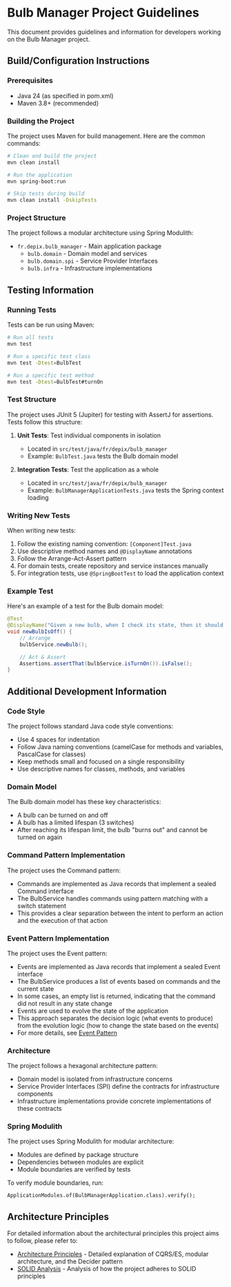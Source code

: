 # Bulb Manager Project Guidelines

This document provides guidelines and information for developers working on the Bulb Manager project.

## Build/Configuration Instructions

### Prerequisites
- Java 24 (as specified in pom.xml)
- Maven 3.8+ (recommended)

### Building the Project
The project uses Maven for build management. Here are the common commands:

```bash
# Clean and build the project
mvn clean install

# Run the application
mvn spring-boot:run

# Skip tests during build
mvn clean install -DskipTests
```

### Project Structure
The project follows a modular architecture using Spring Modulith:

- `fr.depix.bulb_manager` - Main application package
  - `bulb.domain` - Domain model and services
  - `bulb.domain.spi` - Service Provider Interfaces
  - `bulb.infra` - Infrastructure implementations

## Testing Information

### Running Tests
Tests can be run using Maven:

```bash
# Run all tests
mvn test

# Run a specific test class
mvn test -Dtest=BulbTest

# Run a specific test method
mvn test -Dtest=BulbTest#turnOn
```

### Test Structure
The project uses JUnit 5 (Jupiter) for testing with AssertJ for assertions. Tests follow this structure:

1. **Unit Tests**: Test individual components in isolation
   - Located in `src/test/java/fr/depix/bulb_manager`
   - Example: `BulbTest.java` tests the Bulb domain model

2. **Integration Tests**: Test the application as a whole
   - Located in `src/test/java/fr/depix/bulb_manager`
   - Example: `BulbManagerApplicationTests.java` tests the Spring context loading

### Writing New Tests
When writing new tests:

1. Follow the existing naming convention: `[Component]Test.java`
2. Use descriptive method names and `@DisplayName` annotations
3. Follow the Arrange-Act-Assert pattern
4. For domain tests, create repository and service instances manually
5. For integration tests, use `@SpringBootTest` to load the application context

### Example Test
Here's an example of a test for the Bulb domain model:

```java
@Test
@DisplayName("Given a new bulb, when I check its state, then it should be off")
void newBulbIsOff() {
    // Arrange
    bulbService.newBulb();

    // Act & Assert
    Assertions.assertThat(bulbService.isTurnOn()).isFalse();
}
```

## Additional Development Information

### Code Style
The project follows standard Java code style conventions:

- Use 4 spaces for indentation
- Follow Java naming conventions (camelCase for methods and variables, PascalCase for classes)
- Keep methods small and focused on a single responsibility
- Use descriptive names for classes, methods, and variables

### Domain Model
The Bulb domain model has these key characteristics:

- A bulb can be turned on and off
- A bulb has a limited lifespan (3 switches)
- After reaching its lifespan limit, the bulb "burns out" and cannot be turned on again

### Command Pattern Implementation
The project uses the Command pattern:

- Commands are implemented as Java records that implement a sealed Command interface
- The BulbService handles commands using pattern matching with a switch statement
- This provides a clear separation between the intent to perform an action and the execution of that action

### Event Pattern Implementation
The project uses the Event pattern:

- Events are implemented as Java records that implement a sealed Event interface
- The BulbService produces a list of events based on commands and the current state
- In some cases, an empty list is returned, indicating that the command did not result in any state change
- Events are used to evolve the state of the application
- This approach separates the decision logic (what events to produce) from the evolution logic (how to change the state based on the events)
- For more details, see [Event Pattern](event_pattern.md)

### Architecture
The project follows a hexagonal architecture pattern:

- Domain model is isolated from infrastructure concerns
- Service Provider Interfaces (SPI) define the contracts for infrastructure components
- Infrastructure implementations provide concrete implementations of these contracts

### Spring Modulith
The project uses Spring Modulith for modular architecture:

- Modules are defined by package structure
- Dependencies between modules are explicit
- Module boundaries are verified by tests

To verify module boundaries, run:

```
ApplicationModules.of(BulbManagerApplication.class).verify();
```

## Architecture Principles

For detailed information about the architectural principles this project aims to follow, please refer to:

- [Architecture Principles](architecture_principles.md) - Detailed explanation of CQRS/ES, modular architecture, and the Decider pattern
- [SOLID Analysis](SOLID_analysis.md) - Analysis of how the project adheres to SOLID principles
